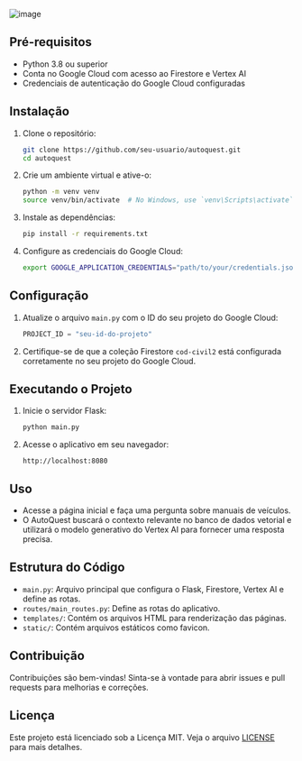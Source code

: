 ![image](https://github.com/user-attachments/assets/3a871640-278c-4019-a307-108f075ba3df)

## Pré-requisitos

- Python 3.8 ou superior
- Conta no Google Cloud com acesso ao Firestore e Vertex AI
- Credenciais de autenticação do Google Cloud configuradas

## Instalação

1. Clone o repositório:

    ```bash
    git clone https://github.com/seu-usuario/autoquest.git
    cd autoquest
    ```

2. Crie um ambiente virtual e ative-o:

    ```bash
    python -m venv venv
    source venv/bin/activate  # No Windows, use `venv\Scripts\activate`
    ```

3. Instale as dependências:

    ```bash
    pip install -r requirements.txt
    ```

4. Configure as credenciais do Google Cloud:

    ```bash
    export GOOGLE_APPLICATION_CREDENTIALS="path/to/your/credentials.json"
    ```

## Configuração

1. Atualize o arquivo `main.py` com o ID do seu projeto do Google Cloud:

    ```python
    PROJECT_ID = "seu-id-do-projeto"
    ```

2. Certifique-se de que a coleção Firestore `cod-civil2` está configurada corretamente no seu projeto do Google Cloud.

## Executando o Projeto

1. Inicie o servidor Flask:

    ```bash
    python main.py
    ```

2. Acesse o aplicativo em seu navegador:

    ```
    http://localhost:8080
    ```

## Uso

- Acesse a página inicial e faça uma pergunta sobre manuais de veículos.
- O AutoQuest buscará o contexto relevante no banco de dados vetorial e utilizará o modelo generativo do Vertex AI para fornecer uma resposta precisa.

## Estrutura do Código

- `main.py`: Arquivo principal que configura o Flask, Firestore, Vertex AI e define as rotas.
- `routes/main_routes.py`: Define as rotas do aplicativo.
- `templates/`: Contém os arquivos HTML para renderização das páginas.
- `static/`: Contém arquivos estáticos como favicon.

## Contribuição

Contribuições são bem-vindas! Sinta-se à vontade para abrir issues e pull requests para melhorias e correções.

## Licença

Este projeto está licenciado sob a Licença MIT. Veja o arquivo [LICENSE](LICENSE) para mais detalhes.

